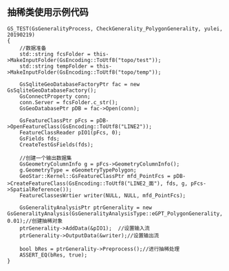 ## 抽稀类使用示例代码 ##

	GS_TEST(GsGeneralityProcess, CheckGenerality_PolygonGenerality, yulei, 20190219) 
    {
		//数据准备
    	std::string fcsFolder = this->MakeInputFolder(GsEncoding::ToUtf8("topo/test"));
    	std::string tempFolder = this->MakeInputFolder(GsEncoding::ToUtf8("topo/temp"));
    
    	GsSqliteGeoDatabaseFactoryPtr fac = new GsSqliteGeoDatabaseFactory();
    	GsConnectProperty conn;
    	conn.Server = fcsFolder.c_str();
    	GsGeoDatabasePtr pDB = fac->Open(conn);
    
    	GsFeatureClassPtr pFcs = pDB->OpenFeatureClass(GsEncoding::ToUtf8("LINE2"));
    	FeatureClassReader pIO1(pFcs, 0);
		GsFields fds;
    	CreateTestGsFields(fds);

		//创建一个输出数据集
    	GsGeometryColumnInfo g = pFcs->GeometryColumnInfo();
    	g.GeometryType = eGeometryTypePolygon;
    	GeoStar::Kernel::GsFeatureClassPtr mfd_PointFcs = pDB->CreateFeatureClass(GsEncoding::ToUtf8("LINE2_面"), fds, g, pFcs->SpatialReference());    
    	FeatureClassesWrtier writer(NULL, NULL, mfd_PointFcs);
    	
    	GsGeneralityAnalysisPtr ptrGenerality = new GsGeneralityAnalysis(GsGeneralityAnalysisType::eGPT_PolygonGenerality, 0.01);//创建抽稀对象
    	ptrGenerality->AddData(&pIO1);	//设置输入流    	
    	ptrGenerality->OutputData(&writer);//设置输出流
    
    	bool bRes = ptrGenerality->Preprocess();//进行抽稀处理
    	ASSERT_EQ(bRes, true);
    }
